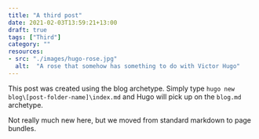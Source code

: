```yaml
---
title: "A third post"
date: 2021-02-03T13:59:21+13:00
draft: true
tags: ["Third"]
category: ""
resources:
- src: "./images/hugo-rose.jpg"
  alt:  "A rose that somehow has something to do with Victor Hugo"
---
```


This post was created using the blog archetype. Simply type `hugo new blog\[post-folder-name]\index.md` and Hugo will pick up on the `blog.md` archetype.  

Not really much new here, but we moved from standard markdown to page bundles.